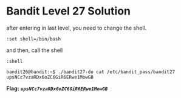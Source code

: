 # Bandit Level 27 Solution

after entering in last level, you need to change the shell.

`:set shell=/bin/bash`

and then, call the shell

`:shell`

```
bandit26@bandit:~$ ./bandit27-do cat /etc/bandit_pass/bandit27
upsNCc7vzaRDx6oZC6GiR6ERwe1MowGB
```


**Flag:** ***`upsNCc7vzaRDx6oZC6GiR6ERwe1MowGB`*** 

